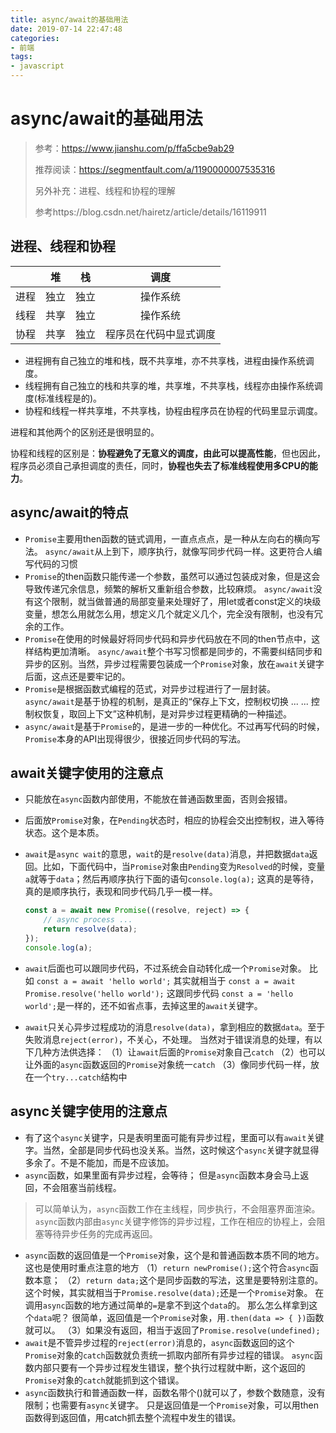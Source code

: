 ```yaml
---
title: async/await的基础用法
date: 2019-07-14 22:47:48
categories:
- 前端
tags:
- javascript
---
```


# async/await的基础用法

> 参考：https://www.jianshu.com/p/ffa5cbe9ab29
>
> 推荐阅读：https://segmentfault.com/a/1190000007535316
>
> 
>
> 另外补充：进程、线程和协程的理解
>
> 参考https://blog.csdn.net/hairetz/article/details/16119911

## 进程、线程和协程

|      |  堆  |  栈  |          调度          |
| :--: | :--: | :--: | :--------------------: |
| 进程 | 独立 | 独立 |        操作系统        |
| 线程 | 共享 | 独立 |        操作系统        |
| 协程 | 共享 | 独立 | 程序员在代码中显式调度 |

- 进程拥有自己独立的堆和栈，既不共享堆，亦不共享栈，进程由操作系统调度。
- 线程拥有自己独立的栈和共享的堆，共享堆，不共享栈，线程亦由操作系统调度(标准线程是的)。
- 协程和线程一样共享堆，不共享栈，协程由程序员在协程的代码里显示调度。

进程和其他两个的区别还是很明显的。

协程和线程的区别是：**协程避免了无意义的调度，由此可以提高性能**，但也因此，程序员必须自己承担调度的责任，同时，**协程也失去了标准线程使用多CPU的能力**。

## async/await的特点

- `Promise`主要用then函数的链式调用，一直点点点，是一种从左向右的横向写法。
  `async/await`从上到下，顺序执行，就像写同步代码一样。这更符合人编写代码的习惯
- `Promise`的then函数只能传递一个参数，虽然可以通过包装成对象，但是这会导致传递冗余信息，频繁的解析又重新组合参数，比较麻烦。
  `async/await`没有这个限制，就当做普通的局部变量来处理好了，用let或者const定义的块级变量，想怎么用就怎么用，想定义几个就定义几个，完全没有限制，也没有冗余的工作。
- `Promise`在使用的时候最好将同步代码和异步代码放在不同的then节点中，这样结构更加清晰。
  `async/await`整个书写习惯都是同步的，不需要纠结同步和异步的区别。当然，异步过程需要包装成一个`Promise`对象，放在`await`关键字后面，这点还是要牢记的。
- `Promise`是根据函数式编程的范式，对异步过程进行了一层封装。
  `async/await`是基于协程的机制，是真正的“保存上下文，控制权切换 ... ... 控制权恢复，取回上下文”这种机制，是对异步过程更精确的一种描述。
- `async/await`是基于`Promise`的，是进一步的一种优化。不过再写代码的时候，`Promise`本身的API出现得很少，很接近同步代码的写法。

## **await关键字使用的注意点**

- 只能放在`async`函数内部使用，不能放在普通函数里面，否则会报错。

- 后面放`Promise`对象，在`Pending`状态时，相应的协程会交出控制权，进入等待状态。这个是本质。

- `await`是`async wait`的意思，`wait`的是`resolve(data)`消息，并把数据`data`返回。比如，下面代码中，当`Promise`对象由`Pending`变为`Resolved`的时候，变量`a`就等于`data`；然后再顺序执行下面的语句`console.log(a);`
  这真的是等待，真的是顺序执行，表现和同步代码几乎一模一样。

  ```js
  const a = await new Promise((resolve, reject) => {
      // async process ...
      return resolve(data);
  });
  console.log(a);
  
  ```

- `await`后面也可以跟同步代码，不过系统会自动转化成一个`Promise`对象。
  比如
  `const a = await 'hello world';`
  其实就相当于
  `const a = await Promise.resolve('hello world');`
  这跟同步代码
  `const a = 'hello world';`是一样的，还不如省点事，去掉这里的`await`关键字。

- `await`只关心异步过程成功的消息`resolve(data)`，拿到相应的数据`data`。至于失败消息`reject(error)`，不关心，不处理。
  当然对于错误消息的处理，有以下几种方法供选择：
  （1）让`await`后面的`Promise`对象自己`catch`
  （2）也可以让外面的`async`函数返回的`Promise`对象统一`catch`
  （3）像同步代码一样，放在一个`try...catch`结构中

## async关键字使用的注意点

- 有了这个`async`关键字，只是表明里面可能有异步过程，里面可以有`await`关键字。当然，全部是同步代码也没关系。当然，这时候这个`async`关键字就显得多余了。不是不能加，而是不应该加。
- `async`函数，如果里面有异步过程，会等待；
  但是`async`函数本身会马上返回，不会阻塞当前线程。

> 可以简单认为，`async`函数工作在主线程，同步执行，不会阻塞界面渲染。
> `async`函数内部由`async`关键字修饰的异步过程，工作在相应的协程上，会阻塞等待异步任务的完成再返回。

- `async`函数的返回值是一个`Promise`对象，这个是和普通函数本质不同的地方。这也是使用时重点注意的地方
  （1）`return newPromise();`这个符合`async`函数本意；
  （2）`return data;`这个是同步函数的写法，这里是要特别注意的。这个时候，其实就相当于`Promise.resolve(data);`还是一个`Promise`对象。
  在调用`async`函数的地方通过简单的`=`是拿不到这个`data`的。
  那么怎么样拿到这个`data`呢？
  很简单，返回值是一个`Promise`对象，用`.then(data => { })`函数就可以。
  （3）如果没有返回，相当于返回了`Promise.resolve(undefined);`
- `await`是不管异步过程的`reject(error)`消息的，`async`函数返回的这个`Promise`对象的`catch`函数就负责统一抓取内部所有异步过程的错误。
  `async`函数内部只要有一个异步过程发生错误，整个执行过程就中断，这个返回的`Promise`对象的`catch`就能抓到这个错误。
- `async`函数执行和普通函数一样，函数名带个()就可以了，参数个数随意，没有限制；也需要有`async`关键字。
  只是返回值是一个`Promise`对象，可以用then函数得到返回值，用catch抓去整个流程中发生的错误。